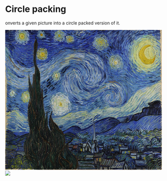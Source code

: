 # Circle packing
onverts a given picture into a circle packed version of it.

<p float="left">
  <img src="1280px-Van_Gogh_-_Starry_Night_-_Google_Art_Project.jpg" height="450" />
  <img src="output.jpg" height="450" />
</p>